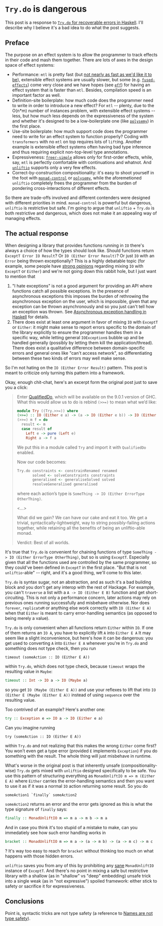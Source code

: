 # `Try.do` is dangerous

This post is a response to [`Try.do` for recoverable errors in Haskell](https://chrisdone.com/posts/try-do). I'll describe why I believe it's a bad idea to do what the post suggests.

## Preface

The purpose on an effect system is to allow the programmer to track effects in their code and mash them together. There are lots of axes in the design space of effect systems:

- Performance: `mtl` is pretty fast (but [not nearly as fast as we'd like it to be](https://www.youtube.com/watch?v=0jI-AlWEwYI)), extensible effect systems are usually slower, but some (e.g. [`fused-effects`](https://hackage.haskell.org/package/fused-effects-0.1.1.0)) come very close and we have hopes (see [`eff`](https://github.com/hasura/eff)) for having an effect system that is faster than `mtl`. Besides, compilation speed is an important factor as well.
- Definition-site boilerplate: how much code does the programmer need to write in order to introduce a new effect? For `mtl` -- plenty, due to the O(n*m) number of instances problem, with extensible effect systems -- less, but how much less depends on the expressiveness of the system and whether it's designed to be a low-boilerplate one (like [`polysemy`](https://reasonablypolymorphic.com/blog/freer-higher-order-effects/)) in the first place.
- Use-site boilerplate: how much support code does the programmer need to write for an effect system to function properly? Coding with `transformers` with no `mtl` on top requires lots of `lift`ing. Another example is extensible effect systems often having bad type inference and thus requiring explicit non-top-level type annotations.
- Expressiveness: [`freer-simple`](https://hackage.haskell.org/package/freer-simple) allows only for first-order effects, while, say, `mtl` is perfectly comfortable with continuations and whatnot. And [`unliftio`](https://hackage.haskell.org/package/unliftio) supports only a very few effects.
- Correct-by-construction compositionality: it's easy to shoot yourself in the foot with [`monad-control`](http://blog.ezyang.com/2012/01/monadbasecontrol-is-unsound) or [`polysemy`](https://old.reddit.com/r/haskell/comments/dm3wyd/wip_eff_screaming_fast_effects_for_less_the/f4y4gjb/), while the aforemetioned `unliftio` completely frees the programmer from the burden of pondering cross-interactions of different effects.

So there are trade-offs involved and different contenders were designed with different priorities in mind. `monad-control` is powerful but dangerous, `unliftio` is restrictive but safe. I'm going to argue that `unliftio` + `Try.do` is both restrictive and dangerous, which does not make it an appealing way of managing effects.

## The actual response

When designing a library that provides functions running in `IO` there's always a choice of how the types should look like. Should functions return `ExceptT Error IO Result`? Or `IO (Either Error Result)`? Or just `IO` with an `Error` being thrown exceptionally? This is a highly debatable topic (for example, some people have [strong opinions](https://www.fpcomplete.com/blog/2016/11/exceptions-best-practices-haskell) regarding mixing `IO` with `ExceptT` or `Either`) and we're not going down this rabbit hole, but I just want to mention that

1. "I hate exceptions" is not a good argument for providing an API where functions catch all possible exceptions. In the presence of asynchronous exceptions this imposes the burden of rethrowing the asynchronous exception on the user, which is impossible, given that any exception can be thrown asynchronously and so you just can't tell how an exception was thrown. See [Asynchronous exception handling in Haskell](https://www.fpcomplete.com/blog/2018/04/async-exception-handling-haskell/) for details.
2. There does exist at least one argument in favor of mixing `IO` with `ExceptT` or `Either`: it might make sense to report errors specific to the domain of the library explicitly to ensure the programmer handles them in a specific way, while letting general `IOException`s bubble up and be handled generally (possibly by letting them kill the application/thread). There does exist a qualitative difference between domain-specific errors and general ones like "can't access network", so differentiating between these two kinds of errors may well make sense.

So I'm not hating on the `IO (Either Error Result)` pattern. This post is meant to criticize only turning this pattern into a framework.

Okay, enough chit-chat, here's an excerpt form the original post just to save you a click:

> Enter [QualifiedDo](https://ghc.gitlab.haskell.org/ghc/doc/users_guide/exts/qualified_do.html), which will be available on the 9.0.1 version of GHC. What this would allow us to do is rebind `(>>=)` to mean what we’d like:
>
> ```haskell
> module Try ((Try.>>=)) where
> (>>=) :: IO (Either e a) -> (a -> IO (Either e b)) -> IO (Either e b)
> (>>=) m f = do
>   result <- m
>   case result of
>     Left e -> pure (Left e)
>     Right a -> f a
> ```
>
> We put this in a module called `Try` and import it with `QualifiedDo` enabled.
>
> Now our code becomes:
>
> ```haskell
> Try.do constraints <- constrainRenamed renamed
>        solved <- solveConstraints constraints
>        generalised <- generaliseSolved solved
>        resolveGeneralised generalised
> ```
>
> where each action’s type is `SomeThing -> IO (Either ErrorType OtherThing)`.
>
> <...>
>
> What did we gain? We can have our cake and eat it too. We get a trivial, syntactically-lightweight, way to string possibly-failing actions together, while retaining all the benefits of being an unliftio-able monad.
>
> Verdict: Best of all worlds.

It's true that `Try.do` is convenient for chaining functions of type `SomeThing -> IO (Either ErrorType OtherThing)`, but so is using `ExceptT`. Especially given that all the functions used are controlled by the same programmer, so they could've been defined in `ExceptT` in the first place. "But that is not `unliftio`-able" -- right, and it's a good thing, we'll come to this later.

`Try.do` is syntax sugar, not an abstraction, and as such it's a bad building block and you don't get any interop with the rest of Hackage. For example, you can't `traverse` a list with a `A -> IO (Either E B)` function and get short-circuiting. This is not only a performance concern, later actions may rely on previous ones running successfully and misbehave otherwise. Nor does `forever`, `replicateM` or anything else work correctly with `IO (Either E A)` when that `Either` is meant to carry error-handling semantics (as opposed to being merely a value).

`Try.do` is only convenient when all functions return `Either` within `IO`. If one of them returns an `IO A`, you have to explicitly lift `A` into `Either E A` It may seem like a slight inconvenience, but here's how it can be dangerous: you get used to converting `A` into `Either E A` whenever you're in `Try.do` and something does not type check, then you run

```
timeout (someAction :: IO (Either E A))
```

within `Try.do`, which does not type check, because `timeout` wraps the resulting value in `Maybe`:

```haskell
timeout :: Int -> IO a -> IO (Maybe a)
```

so you get `IO (Maybe (Either E A))` and use your reflexes to lift that into `IO (Either E (Maybe (Either E A))` instead of using `sequence` over the resulting value.

Too contrived of an example? Here's another one:

```haskell
try :: Exception e => IO a -> IO (Either e a)
```

Can you imagine running

```
try (someAction :: IO (Either E A))
```

within `Try.do` and not realizing that this makes the wrong `Either` come first? You won't even get a type error (provided `E` implements `Exception`) if you do something with the result. The whole thing will just misbehave in runtime.

What's worse in the original post is that inherently unsafe (compositionality-wise) `Try.do` gets mixed with `unliftio` designed specifically to be safe. You use this pattern of structuring everything as `MonadUnliftIO m => m (Either E A)` where `Either` carries the error-handling semantics and then you want to use it as if it was a normal `IO` action returning some result. So you do

```
someAction1 `finally` someAction2
```

`someAction2` returns an error and the error gets ignored as this is what the type signature of `finally` says:

```haskell
finally :: MonadUnliftIO m => m a -> m b -> m a
```

And in case you think it's too stupid of a mistake to make, can you immedatiely see how such error handling works in

```haskell
bracket :: MonadUnliftIO m => m a -> (a -> m b) -> (a -> m c) -> m c
```

? It's way too easy to reach for `bracket` without thinking too much on what happens with those hidden errors.

`unliftio` saves you from any of this by prohibiting any [sane](https://github.com/fpco/unliftio/issues/68#issuecomment-727255763) `MonadUnliftIO` instance of `ExceptT`. And there's no point in mixing a safe but restrictive library with a shallow (as in "shallow" vs "deep" embedding) unsafe trick into a single weak (as in "not expressive") spoiled framework: either stick to safety or sacrifice it for expressiveness.

## Conclusions

Point is, syntactic tricks are not type safety (a reference to [Names are not type safety](https://lexi-lambda.github.io/blog/2020/11/01/names-are-not-type-safety)).

